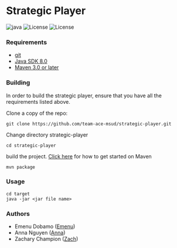 # Strategic Player

![java](https://img.shields.io/badge/Java%20SDK-v8.0-green.svg)
![License](https://img.shields.io/badge/License-MIT-yellow.svg)
![License](https://img.shields.io/badge/Version-v1.0-orange.svg)


 ### Requirements
  
 * [git](https://git-scm.com/downloads)
 * [Java SDK 8.0](https://www.oracle.com/technetwork/java/javase/downloads/jdk8-downloads-2133151.html)
 * [Maven 3.0 or later](https://maven.apache.org/download.cgi)
  

### Building
In order to build the strategic player, ensure that you have all the requirements listed above.

Clone a copy of the repo:
~~~
git clone https://github.com/team-ace-msud/strategic-player.git
~~~
Change directory strategic-player
~~~
cd strategic-player
~~~
build the project.
[Click here](https://maven.apache.org/guides/getting-started/maven-in-five-minutes.html) for how to get started on Maven

~~~
mvn package
~~~


### Usage

~~~
cd target
java -jar <jar file name>
~~~
### Authors
* Emenu Dobamo ([Emenu](https://github.com/emenuDobamo))
* Anna Nguyen ([Anna](https://github.com/tramanh305))
* Zachary Champion ([Zach](https://github.com/zchampion))
